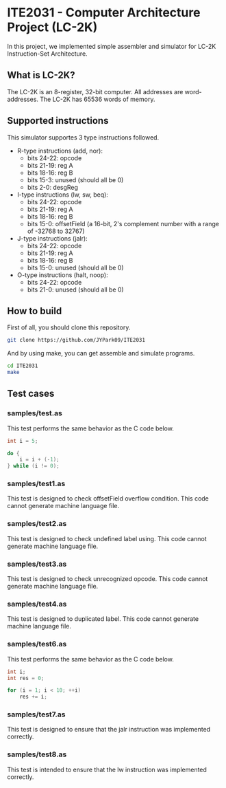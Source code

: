 # ITE2031 - Computer Architecture Project (LC-2K)
In this project, we implemented simple assembler and simulator for LC-2K Instruction-Set Architecture.

## What is LC-2K?
The LC-2K is an 8-register, 32-bit computer. All addresses are word-addresses. The LC-2K has 65536 words of memory.

## Supported instructions
This simulator supportes 3 type instructions followed.

- R-type instructions (add, nor):
  - bits 24-22: opcode
  - bits 21-19: reg A
  - bits 18-16: reg B
  - bits 15-3: unused (should all be 0)
  - bits 2-0: desgReg
- I-type instructions (lw, sw, beq):
  - bits 24-22: opcode
  - bits 21-19: reg A
  - bits 18-16: reg B
  - bits 15-0: offsetField (a 16-bit, 2's complement number with a range of -32768 to 32767)
- J-type instructions (jalr):
  - bits 24-22: opcode
  - bits 21-19: reg A
  - bits 18-16: reg B
  - bits 15-0: unused (should all be 0)
- O-type instructions (halt, noop):
  - bits 24-22: opcode
  - bits 21-0: unused (should all be 0)

## How to build
First of all, you should clone this repository.
```bash
git clone https://github.com/JYPark09/ITE2031
```

And by using make, you can get assemble and simulate programs.
```bash
cd ITE2031
make
```

## Test cases
### samples/test.as
This test performs the same behavior as the C code below.

```c++
int i = 5;

do {
    i = i + (-1);
} while (i != 0);
```

### samples/test1.as
This test is designed to check offsetField overflow condition.
This code cannot generate machine language file.

### samples/test2.as
This test is designed to check undefined label using.
This code cannot generate machine language file.

### samples/test3.as
This test is designed to check unrecognized opcode.
This code cannot generate machine language file.

### samples/test4.as
This test is designed to duplicated label.
This code cannot generate machine language file.

### samples/test6.as
This test performs the same behavior as the C code below.
```c++
int i;
int res = 0;

for (i = 1; i < 10; ++i)
    res += i;
```

### samples/test7.as
This test is designed to ensure that the jalr instruction was implemented correctly.

### samples/test8.as
This test is intended to ensure that the lw instruction was implemented correctly.

